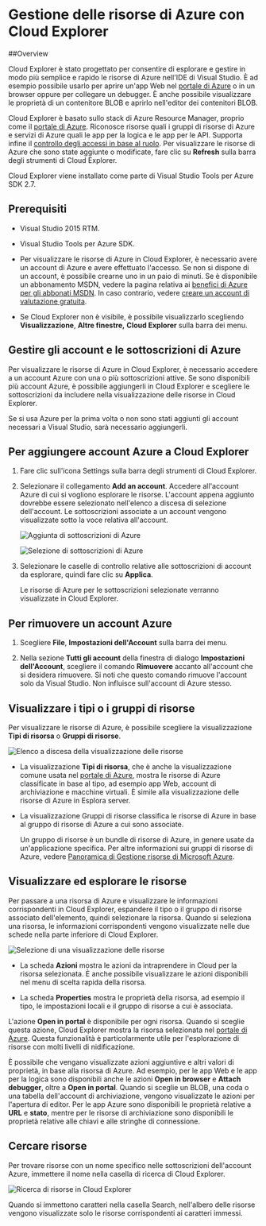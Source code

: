 <properties 
   pageTitle="Gestione delle risorse di Azure con Cloud Explorer | Microsoft Azure"
   description="Informazioni su come usare Cloud Explorer per esplorare e gestire le risorse di Azure in Visual Studio."
   services="visual-studio-online"
   documentationCenter="na"
   authors="TomArcher"
   manager="douge"
   editor="" />
<tags 
   ms.service="multiple"
   ms.devlang="dotnet"
   ms.topic="article"
   ms.tgt_pltfrm="na"
   ms.workload="multiple"
   ms.date="08/15/2016"
   ms.author="tarcher" />

# Gestione delle risorse di Azure con Cloud Explorer

##Overview

Cloud Explorer è stato progettato per consentire di esplorare e gestire in modo più semplice e rapido le risorse di Azure nell'IDE di Visual Studio. È ad esempio possibile usarlo per aprire un'app Web nel [portale di Azure](http://go.microsoft.com/fwlink/p/?LinkID=525040) o in un browser oppure per collegare un debugger. È anche possibile visualizzare le proprietà di un contenitore BLOB e aprirlo nell'editor dei contenitori BLOB.

Cloud Explorer è basato sullo stack di Azure Resource Manager, proprio come il [portale di Azure](http://go.microsoft.com/fwlink/p/?LinkID=525040). Riconosce risorse quali i gruppi di risorse di Azure e servizi di Azure quali le app per la logica e le app per le API. Supporta infine il [controllo degli accessi in base al ruolo](./active-directory/role-based-access-control-configure.md). Per visualizzare le risorse di Azure che sono state aggiunte o modificate, fare clic su **Refresh** sulla barra degli strumenti di Cloud Explorer.

Cloud Explorer viene installato come parte di Visual Studio Tools per Azure SDK 2.7.

## Prerequisiti

- Visual Studio 2015 RTM.

- Visual Studio Tools per Azure SDK.
- Per visualizzare le risorse di Azure in Cloud Explorer, è necessario avere un account di Azure e avere effettuato l'accesso. Se non si dispone di un account, è possibile crearne uno in un paio di minuti. Se è disponibile un abbonamento MSDN, vedere la pagina relativa ai [benefici di Azure per gli abbonati MSDN](https://azure.microsoft.com/pricing/member-offers/msdn-benefits-details/). In caso contrario, vedere [creare un account di valutazione gratuita](https://azure.microsoft.com/pricing/free-trial/).

- Se Cloud Explorer non è visibile, è possibile visualizzarlo scegliendo **Visualizzazione**, **Altre finestre,** **Cloud Explorer** sulla barra dei menu.

## Gestire gli account e le sottoscrizioni di Azure

Per visualizzare le risorse di Azure in Cloud Explorer, è necessario accedere a un account Azure con una o più sottoscrizioni attive. Se sono disponibili più account Azure, è possibile aggiungerli in Cloud Explorer e scegliere le sottoscrizioni da includere nella visualizzazione delle risorse in Cloud Explorer.

Se si usa Azure per la prima volta o non sono stati aggiunti gli account necessari a Visual Studio, sarà necessario aggiungerli.

## Per aggiungere account Azure a Cloud Explorer

1. Fare clic sull'icona Settings sulla barra degli strumenti di Cloud Explorer.

1. Selezionare il collegamento **Add an account**. Accedere all'account Azure di cui si vogliono esplorare le risorse. L'account appena aggiunto dovrebbe essere selezionato nell'elenco a discesa di selezione dell'account. Le sottoscrizioni associate a un account vengono visualizzate sotto la voce relativa all'account.

    ![Aggiunta di sottoscrizioni di Azure](./media/vs-azure-tools-resources-managing-with-cloud-explorer/IC819514.png)

    ![Selezione di sottoscrizioni di Azure](./media/vs-azure-tools-resources-managing-with-cloud-explorer/IC819515.png)

1. Selezionare le caselle di controllo relative alle sottoscrizioni di account da esplorare, quindi fare clic su **Applica**.

    Le risorse di Azure per le sottoscrizioni selezionate verranno visualizzate in Cloud Explorer.

## Per rimuovere un account Azure

1. Scegliere **File**, **Impostazioni dell'Account** sulla barra dei menu.

1. Nella sezione **Tutti gli account** della finestra di dialogo **Impostazioni dell'Account**, scegliere il comando **Rimuovere** accanto all'account che si desidera rimuovere. Si noti che questo comando rimuove l'account solo da Visual Studio. Non influisce sull'account di Azure stesso.

## Visualizzare i tipi o i gruppi di risorse

Per visualizzare le risorse di Azure, è possibile scegliere la visualizzazione **Tipi di risorsa** o **Gruppi di risorse**.

![Elenco a discesa della visualizzazione delle risorse](./media/vs-azure-tools-resources-managing-with-cloud-explorer/IC819516.png)

- La visualizzazione **Tipi di risorsa**, che è anche la visualizzazione comune usata nel [portale di Azure](http://go.microsoft.com/fwlink/p/?LinkID=525040), mostra le risorse di Azure classificate in base al tipo, ad esempio app Web, account di archiviazione e macchine virtuali. È simile alla visualizzazione delle risorse di Azure in Esplora server.

- La visualizzazione Gruppi di risorse classifica le risorse di Azure in base al gruppo di risorse di Azure a cui sono associate.

 
	Un gruppo di risorse è un bundle di risorse di Azure, in genere usate da un'applicazione specifica. Per altre informazioni sui gruppi di risorse di Azure, vedere [Panoramica di Gestione risorse di Microsoft Azure](./resource-group-overview.md).

## Visualizzare ed esplorare le risorse

Per passare a una risorsa di Azure e visualizzare le informazioni corrispondenti in Cloud Explorer, espandere il tipo o il gruppo di risorse associato dell'elemento, quindi selezionare la risorsa. Quando si seleziona una risorsa, le informazioni corrispondenti vengono visualizzate nelle due schede nella parte inferiore di Cloud Explorer.

![Selezione di una visualizzazione delle risorse](./media/vs-azure-tools-resources-managing-with-cloud-explorer/IC819517.png)

- La scheda **Azioni** mostra le azioni da intraprendere in Cloud per la risorsa selezionata. È anche possibile visualizzare le azioni disponibili nel menu di scelta rapida della risorsa.

- La scheda **Properties** mostra le proprietà della risorsa, ad esempio il tipo, le impostazioni locali e il gruppo di risorse a cui è associata.

L'azione **Open in portal** è disponibile per ogni risorsa. Quando si sceglie questa azione, Cloud Explorer mostra la risorsa selezionata nel [portale di Azure](http://go.microsoft.com/fwlink/p/?LinkID=525040). Questa funzionalità è particolarmente utile per l'esplorazione di risorse con molti livelli di nidificazione.

È possibile che vengano visualizzate azioni aggiuntive e altri valori di proprietà, in base alla risorsa di Azure. Ad esempio, per le app Web e le app per la logica sono disponibili anche le azioni **Open in browser** e **Attach debugger**, oltre a **Open in portal**. Quando si sceglie un BLOB, una coda o una tabella dell'account di archiviazione, vengono visualizzate le azioni per l'apertura di editor. Per le app Azure sono disponibili le proprietà relative a **URL** e **stato**, mentre per le risorse di archiviazione sono disponibili le proprietà relative alle chiavi e alle stringhe di connessione.

## Cercare risorse

Per trovare risorse con un nome specifico nelle sottoscrizioni dell'account Azure, immettere il nome nella casella di ricerca di Cloud Explorer.

![Ricerca di risorse in Cloud Explorer](./media/vs-azure-tools-resources-managing-with-cloud-explorer/IC820394.png)

Quando si immettono caratteri nella casella Search, nell'albero delle risorse vengono visualizzate solo le risorse corrispondenti ai caratteri immessi.

<!---HONumber=AcomDC_0817_2016-->